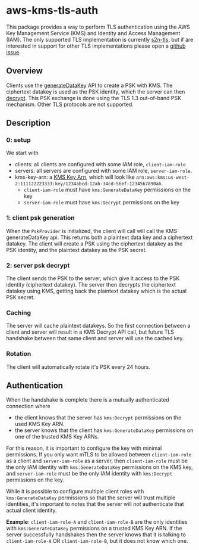 # aws-kms-tls-auth

This package provides a way to perform TLS authentication using the AWS Key Management Service (KMS) and Identity and Access Management (IAM). The only supported TLS implementation is currently [s2n-tls](https://github.com/aws/s2n-tls), but if are interested in support for other TLS implementations please open a [github issue](https://github.com/aws/s2n-tls/issues/new/choose).

## Overview

Clients use the [generateDataKey](https://docs.aws.amazon.com/kms/latest/APIReference/API_GenerateDataKey.html) API to create a PSK with KMS. The ciphertext datakey is used as the PSK identity, which the server can then [decrypt](https://docs.aws.amazon.com/kms/latest/APIReference/API_Decrypt.html). This PSK exchange is done using the TLS 1.3 out-of-band PSK mechanism. Other TLS protocols are not supported. 

## Description

### 0: setup
We start with 
- clients: all clients are configured with some IAM role, `client-iam-role`
- servers: all servers are configured with some IAM role, `server-iam-role`.
- kms-key-arn: a [KMS Key Arn](https://docs.aws.amazon.com/kms/latest/developerguide/concepts.html#key-id-key-ARN), which will look like `arn:aws:kms:us-west-2:111122223333:key/1234abcd-12ab-34cd-56ef-1234567890ab`.
    - `client-iam-role` must have `kms:GenerateDataKey` permissions on the key
    - `server-iam-role` must have `kms:Decrypt` permissions on the key

### 1: client psk generation
When the `PskProvider` is initialized, the client will call will call the KMS generateDataKey api. This returns both a plaintext data key and a ciphertext datakey. The client will create a PSK using the ciphertext datakey as the PSK identity, and the plaintext datakey as the PSK secret.

### 2: server psk decrypt
The client sends the PSK to the server, which give it access to the PSK identity (ciphertext datakey). The server then decrypts the ciphertext datakey using KMS, getting back the plaintext datakey which is the actual PSK secret.

### Caching
The server will cache plaintext datakeys. So the first connection between a client and server will result in a KMS Decrypt API call, but future TLS handshake between that same client and server will use the cached key.

### Rotation
The client will automatically rotate it's PSK every 24 hours.

## Authentication
When the handshake is complete there is a mutually authenticated connection where 
- the client knows that the server has `kms:Decrypt` permissions on the used KMS Key ARN.
- the server knows that the client has `kms:GenerateDataKey` permissions on one of the trusted KMS Key ARNs.

For this reason, it is important to configure the key with minimal permissions. If you only want mTLS to be allowed between `client-iam-role` as a client and `server-iam-role` as a server, then `client-iam-role` must be the only IAM identity with `kms:GenerateDataKey` permissions on the KMS key, and `server-iam-role` must be the only IAM identity with `kms:Decrypt` permissions on the key.

While it is possible to configure multiple client roles with `kms:GenerateDataKey` permissions so that the server will trust multiple identities, it's important to notes that the server will _not_ authenticate that actual client identity.

**Example**: `client-iam-role-A` and `client-iam-role-B` are the only identities with `kms:GenerateDataKey` permissions on a trusted KMS Key ARN. If the server successfully handshakes then the server knows that it is talking to `client-iam-role-A` OR `client-iam-role-B`, but it does not know which one. 
